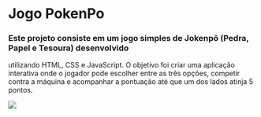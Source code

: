 # Jogo PokenPo

###  Este projeto consiste em um jogo simples de Jokenpô (Pedra, Papel e Tesoura) desenvolvido
 utilizando HTML, CSS e JavaScript. O objetivo foi criar uma aplicação interativa onde o 
jogador pode escolher entre as três opções, competir contra a máquina e acompanhar a 
pontuação até que um dos lados atinja 5 pontos.

<figuri>
<img src=Img projeto JOKENPo.PNG/> 
<figuri/>
